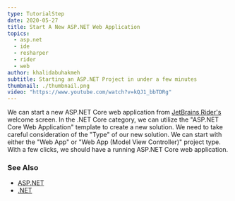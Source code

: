 ```yaml
---
type: TutorialStep
date: 2020-05-27
title: Start A New ASP.NET Web Application
topics:
  - asp.net
  - ide
  - resharper
  - rider
  - web
author: khalidabuhakmeh
subtitle: Starting an ASP.NET Project in under a few minutes
thumbnail: ./thumbnail.png
video: "https://www.youtube.com/watch?v=kQJ1_bbTDRg"
---
```


We can start a new ASP.NET Core web application from [JetBrains Rider's](https://jetbrains.com/rider) welcome screen. In the .NET Core category, we can utilize the "ASP.NET Core Web Application" template to create a new solution. We need to take careful consideration of the "Type" of our new solution. We can start with either the "Web App" or "Web App (Model View Controller)" project type. With a few clicks, we should have a running ASP.NET Core web application.

### See Also

- [ASP.NET](https://dotnet.microsoft.com/apps/aspnet)
- [.NET](https://dot.net/)
